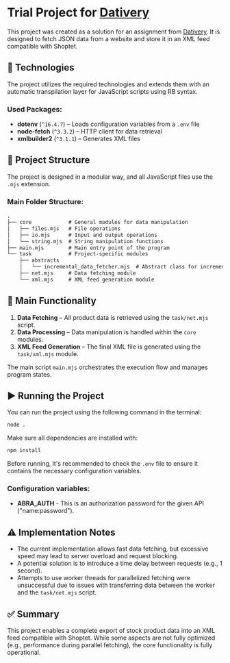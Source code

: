 # Trial Project for [Dativery](https://www.dativery.com/)

This project was created as a solution for an assignment from [Dativery](https://www.dativery.com/). It is designed to fetch JSON data from a website and store it in an XML feed compatible with Shoptet.

## 🚀 Technologies

The project utilizes the required technologies and extends them with an automatic transpilation layer for JavaScript scripts using RB syntax.

### Used Packages:

- **dotenv** (`^16.4.7`) – Loads configuration variables from a `.env` file  
- **node-fetch** (`^3.3.2`) – HTTP client for data retrieval  
- **xmlbuilder2** (`^3.1.1`) – Generates XML files  

## 📁 Project Structure

The project is designed in a modular way, and all JavaScript files use the `.mjs` extension.

### Main Folder Structure:

```txt
.
├── core            # General modules for data manipulation
│   ├── files.mjs   # File operations
│   ├── io.mjs      # Input and output operations
│   └── string.mjs  # String manipulation functions
├── main.mjs        # Main entry point of the program
└── task            # Project-specific modules
    ├── abstracts
    │   └── incremental_data_fetcher.mjs  # Abstract class for incremental data fetching
    ├── net.mjs     # Data fetching module
    └── xml.mjs     # XML feed generation module
```

## 🔧 Main Functionality
1. **Data Fetching** – All product data is retrieved using the `task/net.mjs` script.
2. **Data Processing** – Data manipulation is handled within the `core` modules.
3. **XML Feed Generation** – The final XML file is generated using the `task/xml.mjs` module.

The main script `main.mjs` orchestrates the execution flow and manages program states.

## ▶️ Running the Project

You can run the project using the following command in the terminal:

```bash
node .
```

Make sure all dependencies are installed with:

```bash
npm install
```

Before running, it's recommended to check the `.env` file to ensure it contains the necessary configuration variables.

### Configuration variables:

- **ABRA_AUTH** - This is an authorization password for the given API ("name:password").

## ⚠️ Implementation Notes
- The current implementation allows fast data fetching, but excessive speed may lead to server overload and request blocking.
- A potential solution is to introduce a time delay between requests (e.g., 1 second).
- Attempts to use worker threads for parallelized fetching were unsuccessful due to issues with transferring data between the worker and the `task/net.mjs` script.

## ✅ Summary
This project enables a complete export of stock product data into an XML feed compatible with Shoptet. While some aspects are not fully optimized (e.g., performance during parallel fetching), the core functionality is fully operational.
